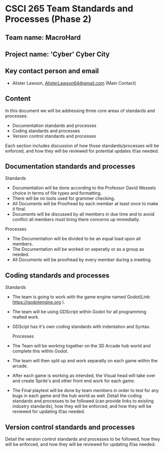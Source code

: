 # CSCI 265 Team Standards and Processes (Phase 2)

## Team name: MacroHard

## Project name: 'Cyber' Cyber City

## Key contact person and email

 - Alister Lawson, AlisterLawson64@gmail.com (Main Contact)

## Content

In this document we will be addressing three core areas of standards and processes:
 - Documentation standards and processes
 - Coding standards and processes
 - Version control standards and processes

Each section includes discussion of how those standards/processes will be enforced, and how they will be reviewed for potential updates if/as needed.

## Documentation standards and processes
Standards
- Documentation will be done according to the Professor David Wessels choice in terms of file types and formatting.
- There will be no tools used for grammer checking.
- All Documents will be Proofread by each member at least once to make it final.
- Documents will be discussed by all members in due time and to avoid conflict all members must bring there concerns up immediatly.

Processes
- The Documentation will be divided to be an equal load upon all members.
- The Documentation will be worked on seperatly or as a group as needed.
- All Documents will be proofread by every member during a meeting.


## Coding standards and processes
Standards
- The team is going to work with the game engine named Godot(Link: https://godotengine.org ).
- The team will be using GDScript within Godot for all programming realted work.
- GDScipt has it's own coding standards with indentation and Syntax.

  Processes
- The Team will be working together on the 3D Arcade hub world and complete this within Godot.
- The team will then split up and work separatly on each game within the arcade.
- After each game is working as intended, the Visual head will take over and create Sprite's and other front end work for each game.
- The Final playtest will be done by team members in order to test for any bugs in each game and the hub world as well.
Detail the coding standards and processes to be followed (can provide links to existing industry standards), how they will be enforced, and how they will be reviewed for updating if/as needed.

## Version control standards and processes

Detail the version control standards and processes to be followed, how they will be enforced, and how they will be reviewed for updating if/as needed.

